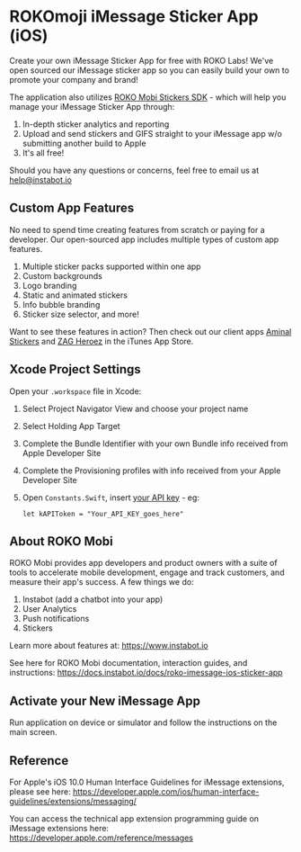 # ROKOmoji iMessage Sticker App (iOS)
Create your own iMessage Sticker App for free with ROKO Labs! We've open sourced our iMessage sticker app so you can easily build your own to promote your company and brand!

The application also utilizes [ROKO Mobi Stickers SDK](https://www.instabot.io/stickers-emojis) - which will help you manage your iMessage Sticker App through:

1. In-depth sticker analytics and reporting
2. Upload and send stickers and GIFS straight to your iMessage app w/o submitting another build to Apple 
3. It's all free! 

Should you have any questions or concerns, feel free to email us at help@instabot.io

## Custom App Features
No need to spend time creating features from scratch or paying for a developer. Our open-sourced app includes multiple types of custom app features.

1. Multiple sticker packs supported within one app
2. Custom backgrounds
3. Logo branding
4. Static and animated stickers
5. Info bubble branding
6. Sticker size selector, and more!

Want to see these features in action? Then check out our client apps [Aminal Stickers](https://itunes.apple.com/us/app/aminal-stickers/id1162014434?mt=8) and [ZAG Heroez](https://itunes.apple.com/us/app/zag-heroez/id1185630903) in the iTunes App Store.


## Xcode Project Settings
Open your `.workspace` file in Xcode:

1. Select Project Navigator View and choose your project name
2. Select Holding App Target
3. Complete the Bundle Identifier with your own Bundle info received from Apple Developer Site
4. Complete the Provisioning profiles with info received from your Apple Developer Site
5. Open `Constants.Swift`, insert [your API key](https://docs.instabot.io/docs/web-basic-setup#section-1-get-your-instabot-api-key) - eg: 

    ```
    let kAPIToken = "Your_API_KEY_goes_here"
    ```

## About ROKO Mobi
ROKO Mobi provides app developers and product owners with a suite of tools to accelerate mobile development, engage and track customers, and measure their app's success. A few things we do:

1. Instabot (add a chatbot into your app)
2. User Analytics
3. Push notifications
4. Stickers

Learn more about features at:
https://www.instabot.io

See here for ROKO Mobi documentation, interaction guides, and instructions:
https://docs.instabot.io/docs/roko-imessage-ios-sticker-app

## Activate your New iMessage App
Run application on device or simulator and follow the instructions on the main screen.

## Reference
For Apple's iOS 10.0 Human Interface Guidelines for iMessage extensions, please see here:
https://developer.apple.com/ios/human-interface-guidelines/extensions/messaging/

You can access the technical app extension programming guide on iMessage extensions here:
https://developer.apple.com/reference/messages
